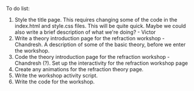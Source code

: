 ﻿To do list:

1. Style the title page. This requires changing some of the code in the index.html and style.css files. This will be quite quick. Maybe we could also write a brief description of what we're doing? - Victor
2. Write a theory introduction page for the refraction workshop - Chandresh. A description of some of the basic theory, before we enter the workshop. 
3. Code the theory introduction page for the refraction workshop - Chandresh (?). Set up the interactivity for the refraction workshop page
4. Create any animations for the refraction theory page.
5. Write the workshop activity script.
6. Write the code for the workshop.
